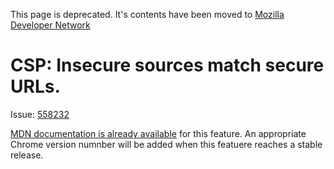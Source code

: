 This page is deprecated. It's contents have been moved to [Mozilla Developer Network](https://developer.mozilla.org/en-US/)

# CSP: Insecure sources match secure URLs.

Issue: [558232](https://code.google.com/p/chromium/issues/detail?id=558232)

[MDN documentation is already available](https://developer.mozilla.org/en-US/docs/Web/Security/CSP/CSP_policy_directives) for this feature. An appropriate Chrome version numnber will be added when this featuere reaches a stable release.